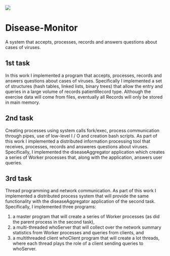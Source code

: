 ![](https://img.shields.io/badge/C-00599C?style=for-the-badge&logo=c&logoColor=white)

# Disease-Monitor
A system that accepts, processes, records and answers questions about cases of viruses.

## 1st task
In this work I implemented a program that accepts, processes, records and answers questions about cases of viruses. Specifically I implemented a set of structures (hash tables, linked lists, binary trees) that allow the entry and queries in a large volume of records patientRecord type. Although the exercise data will come from files, eventually all Records will only be stored in main memory.

## 2nd task
Creating processes using system calls fork/exec, process communication through pipes, use of low-level I / O and creation bash scripts. As part of this work I implemented a distributed information processing tool that receives, processes, records and answeres questions about viruses. Specifically, I implemented the diseaseAggregator application which creates a series of Worker processes that, along with the application, answers user queries.

## 3rd task
Thread programming and network communication. As part of this work I implemented a distributed process system that will provide the same functionality with the diseaseAggregator application of the second task. Specifically, I implemented three programs:
1. a master program that will create a series of Worker processes (as did the parent process in the second task),
2. a multi-threaded whoServer that will collect over the network summary statistics from Worker processes and queries from clients, and
3. a multithreaded client whoClient program that will create a lot threads, where each thread plays the role of a client sending queries to whoServer.

